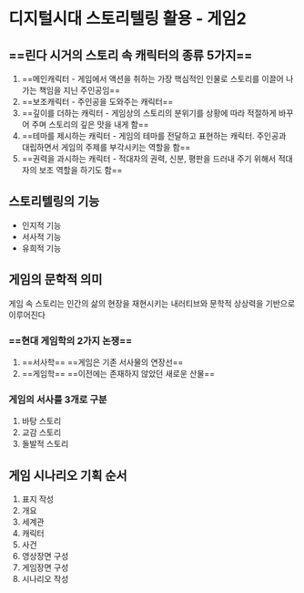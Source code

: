 # 디지털시대 스토리텔링 활용 - 게임2
## ==린다 시거의 스토리 속 캐릭터의 종류 5가지==
1. ==메인캐릭터 - 게임에서 액션을 취하는 가장 핵심적인 인물로 스토리를 이끌어 나가는 책임을 지닌 주인공임==
2. ==보조캐릭터 - 주인공을 도와주는 캐릭터==
3. ==깊이를 더하는 캐릭터 - 게임상의 스토리의 분위기를 상황에 따라 적절하게 바꾸어 주며 스토리의 깊은 맛을 내게 함==
4. ==테마를 제시하는 캐릭터 - 게임의 테마를 전달하고 표현하는 캐릭터. 주인공과 대립하면서 게임의 주제를 부각시키는 역할을 함==
5. ==권력을 과시하는 캐릭터 - 적대자의 권력, 신분, 평판을 드러내 주기 위해서 적대자의 보조 역할을 하기도 함==
## 스토리텔링의 기능
- 인지적 기능
- 서사적 기능
- 유희적 기능
## 게임의 문학적 의미
게임 속 스토리는 인간의 삶의 현장을 재현시키는 내러티브와 문학적 상상력을 기반으로 이루어진다
### ==현대 게임학의 2가지 논쟁==
1. ==서사학==
   ==게임은 기존 서사물의 연장선==
2. ==게임학==
   ==이전에는 존재하지 않았던 새로운 산물==
### 게임의 서사를 3개로 구분
1. 바탕 스토리
2. 교감 스토리
3. 돌발적 스토리
## 게임 시나리오 기획 순서
1. 표지 작성
2. 개요
3. 세계관
4. 캐릭터
5. 사건
6. 영상장면 구성
7. 게임장면 구성
8. 시나리오 작성